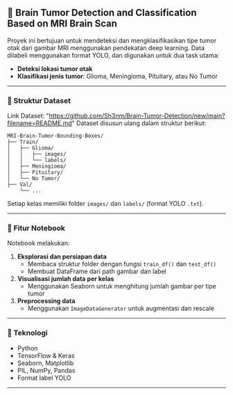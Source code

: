 ## 🧠 Brain Tumor Detection and Classification Based on MRI Brain Scan

Proyek ini bertujuan untuk mendeteksi dan mengklasifikasikan tipe tumor otak dari gambar MRI menggunakan pendekatan deep learning. Data dilabeli menggunakan format YOLO, dan digunakan untuk dua task utama:

- **Deteksi lokasi tumor otak**
- **Klasifikasi jenis tumor**: Glioma, Meningioma, Pituitary, atau No Tumor

---
### 📁 Struktur Dataset

Link Dataset: "https://github.com/Sh3nm/Brain-Tumor-Detection/new/main?filename=README.md"
Dataset disusun ulang dalam struktur berikut:

```
MRI-Brain-Tumor-Bounding-Boxes/
├── Train/
│   ├── Glioma/
│   │   ├── images/
│   │   └── labels/
│   ├── Meningioma/
│   ├── Pituitary/
│   └── No Tumor/
├── Val/
    └── ...
```

Setiap kelas memiliki folder `images/` dan `labels/` (format YOLO `.txt`).

---

### 🚀 Fitur Notebook
Notebook melakukan:

1. **Eksplorasi dan persiapan data**
   - Membaca struktur folder dengan fungsi `train_df()` dan `test_df()`
   - Membuat DataFrame dari path gambar dan label
2. **Visualisasi jumlah data per kelas**
   - Menggunakan Seaborn untuk menghitung jumlah gambar per tipe tumor
3. **Preprocessing data**
   - Menggunakan `ImageDataGenerator` untuk augmentasi dan rescale
---

### 🧪 Teknologi
- Python
- TensorFlow & Keras
- Seaborn, Matplotlib
- PIL, NumPy, Pandas
- Format label YOLO

---
